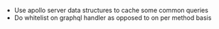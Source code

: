 - Use apollo server data structures to cache some common queries
- Do whitelist on graphql handler as opposed to on per method basis
